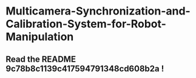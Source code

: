 # Multicamera-Synchronization-and-Calibration-System-for-Robot-Manipulation
## Read the README 9c78b8c1139c417594791348cd608b2a !
